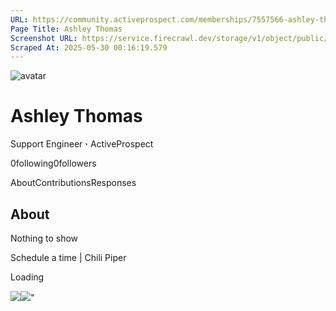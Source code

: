 ```yaml
---
URL: https://community.activeprospect.com/memberships/7557566-ashley-thomas
Page Title: Ashley Thomas
Screenshot URL: https://service.firecrawl.dev/storage/v1/object/public/media/screenshot-15aa903d-18f5-4579-8e4b-437260453a07.png
Scraped At: 2025-05-30 00:16:19.579
---
```


![avatar](https://content2.bloomfire.com/avatars/users/1316943/thumb/thumbnail.png?f=1612413648&Expires=1748567773&Signature=SJ9HupwoINzVYX0ZKinKAOLGJv6UJ~hDD4lh4jTTwIahs9E2zsssLq1vbovV0dxe44skeyQxe3HvLM4jvWH4JqFHuBH8UBa7deM6FpFMJ6U~OKR3wMs-wk54EhIvkmvv9Maq6R79qfmCfdIUAdjt3XlP8oxtvqrRSNVyzTaeCmNp8yUbyRmYnErjBrClKYwKLVRVTcJIs6cylkSMnc2Cp3PyBgH82u1f~AGJZP~JQx5k6LC2SdzSPjWG4~q4MqYwtdhliEis8syoxdMm77fz5SMzrEtJI17B3Tj~gFdY0wy8oRtIjqug~tgOFMwR4iDsAPX-L9w6n8VnnzUF9RQVSQ__&Key-Pair-Id=APKAIDFCFZ2UHE5LPIUA)

# Ashley Thomas

Support Engineer **·** ActiveProspect

0following0followers

AboutContributionsResponses

## About

Nothing to show

Schedule a time \| Chili Piper

Loading

![](https://bat.bing.com/action/0?ti=4018451&Ver=2&mid=4035d1bc-e629-459f-9936-b642eb7f918c&bo=1&sid=4ab05ca03ceb11f0825005c5bc482c6a&vid=4ab0ca303ceb11f0b50fbb331d34e1ea&vids=1&msclkid=N&pi=918639831&lg=en-US&sw=1280&sh=1024&sc=24&p=https%3A%2F%2Fcommunity.activeprospect.com%2Fmemberships%2F7557566-ashley-thomas&r=&lt=1032&evt=pageLoad&sv=1&cdb=AQAQ&rn=41916)![](https://bat.bing.com/action/0?ti=4018451&Ver=2&mid=4035d1bc-e629-459f-9936-b642eb7f918c&bo=2&sid=4ab05ca03ceb11f0825005c5bc482c6a&vid=4ab0ca303ceb11f0b50fbb331d34e1ea&vids=0&msclkid=N&gtm_tag_source=ua&ec=Client%20ID&el=%2Fmemberships%2F7557566-ashley-thomas&gc=USD&tpp=1&en=Y&p=https%3A%2F%2Fcommunity.activeprospect.com%2Fmemberships%2F7557566-ashley-thomas&sw=1280&sh=1024&sc=24&evt=custom&cdb=AQAQ&rn=580516)"

